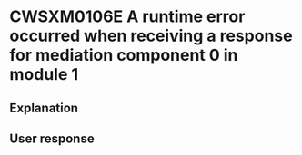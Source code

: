 # CWSXM0106E A runtime error occurred when receiving a response for mediation component 0 in module 1

## Explanation

## User response
